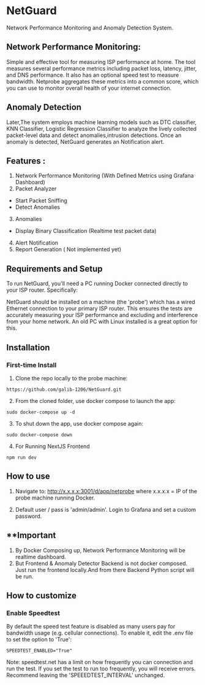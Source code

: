 # NetGuard
Network Performance Monitoring and Anomaly Detection System.

## Network Performance Monitoring: 
Simple and effective tool for measuring ISP performance at home. The tool measures several performance metrics including packet loss, latency, jitter, and DNS performance. It also has an optional speed test to measure bandwidth. Netprobe aggregates these metrics into a common score, which you can use to monitor overall health of your internet connection.

## Anomaly Detection
Later,The system employs machine learning models such as DTC classifier, KNN Classifier, Logistic Regression Classifier to analyze the lively collected packet-level data and detect anomalies,intrusion detections. Once an anomaly is detected, NetGuard generates an Notification alert. 

## Features : 

1. Network Performance Monitoring (With Defined Metrics using Grafana Dashboard)
2. Packet Analyzer
 - Start Packet Sniffing 
 - Detect Anomalies 
3. Anomalies 
 - Display Binary Classification (Realtime test packet data)
4. Alert Notification
5. Report Generation ( Not implemented yet) 

## Requirements and Setup

To run NetGuard, you'll need a PC running Docker connected directly to your ISP router. Specifically:

NetGuard should be installed on a machine (the 'probe') which has a wired Ethernet connection to your primary ISP router. This ensures the tests are accurately measuring your ISP performance and excluding and interference from your home network. An old PC with Linux installed is a great option for this.

## Installation

### First-time Install

1. Clone the repo locally to the probe machine:

```
https://github.com/galib-1206/NetGuard.git
```

2. From the cloned folder, use docker compose to launch the app:

```
sudo docker-compose up -d
```

3. To shut down the app, use docker compose again:

```
sudo docker-compose down
```
4. For Running NextJS Frontend
```
npm run dev
```
## How to use

1. Navigate to: http://x.x.x.x:3001/d/app/netprobe where x.x.x.x = IP of the probe machine running Docker.

2. Default user / pass is 'admin/admin'. Login to Grafana and set a custom password.

## **Important

1. By Docker Composing up, Network Performance Monitoring will be realtime dashboard.
2. But Frontend & Anomaly Detector Backend is not docker composed. Just run the frontend locally.And from there Backend Python script will be run.
 
## How to customize

### Enable Speedtest

By default the speed test feature is disabled as many users pay for bandwidth usage (e.g. cellular connections). To enable it, edit the .env file to set the option to 'True':

```
SPEEDTEST_ENABLED="True"
```

Note: speedtest.net has a limit on how frequently you can connection and run the test. If you set the test to run too frequently, you will receive errors. Recommend leaving the 'SPEEEDTEST_INTERVAL' unchanged.






